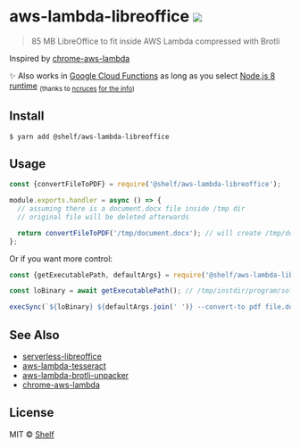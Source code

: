 # aws-lambda-libreoffice ![](https://img.shields.io/badge/code_style-prettier-ff69b4.svg)

> 85 MB LibreOffice to fit inside AWS Lambda compressed with Brotli

Inspired by [chrome-aws-lambda](https://github.com/alixaxel/chrome-aws-lambda)

✨ Also works in [Google Cloud Functions](https://cloud.google.com/functions/) as long as you select [Node.js 8 runtime](https://cloud.google.com/functions/docs/concepts/nodejs-8-runtime) <sub>(thanks to [ncruces](https://github.com/ncruces) [for the info](https://github.com/vladgolubev/aws-lambda-libreoffice/issues/28#issuecomment-427397121))</sub>

## Install

```
$ yarn add @shelf/aws-lambda-libreoffice
```

## Usage

```js
const {convertFileToPDF} = require('@shelf/aws-lambda-libreoffice');

module.exports.handler = async () => {
  // assuming there is a document.docx file inside /tmp dir
  // original file will be deleted afterwards

  return convertFileToPDF('/tmp/document.docx'); // will create /tmp/document.pdf
};
```

Or if you want more control:

```js
const {getExecutablePath, defaultArgs} = require('@shelf/aws-lambda-libreoffice');

const loBinary = await getExecutablePath(); // /tmp/instdir/program/soffice

execSync(`${loBinary} ${defaultArgs.join(' ')} --convert-to pdf file.docx --outdir /tmp`);
```

## See Also

- [serverless-libreoffice](https://github.com/vladgolubev/serverless-libreoffice)
- [aws-lambda-tesseract](https://github.com/shelfio/aws-lambda-tesseract)
- [aws-lambda-brotli-unpacker](https://github.com/shelfio/aws-lambda-brotli-unpacker)
- [chrome-aws-lambda](https://github.com/alixaxel/chrome-aws-lambda)

## License

MIT © [Shelf](https://shelf.io)
